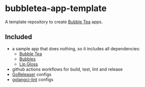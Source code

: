 # bubbletea-app-template

A template repository to create [Bubble Tea][bubbletea] apps.

## Included

- a sample app that does nothing, so it includes all dependencies:
  - [Bubble Tea][bubbletea]
  - [Bubbles][bubbles]
  - [Lip Gloss][lipgloss]
- github actions workflows for build, test, lint and release
- [GoReleaser][goreleaser] configs
- [golangci-lint][lint] configs

[bubbletea]: https://github.com/charmbracelet/bubbletea
[bubbles]: https://github.com/charmbracelet/bubbles
[lipgloss]: https://github.com/charmbracelet/lipgloss
[goreleaser]: https://goreleaser.com
[lint]: https://golangci-lint.run
